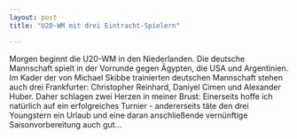 ```yaml
---
layout: post
title: "U20-WM mit drei Eintracht-Spielern"

---
```


Morgen beginnt die U20-WM in den Niederlanden. Die deutsche Mannschaft spielt in der Vorrunde gegen Ägypten, die USA und Argentinien. Im Kader der von Michael Skibbe trainierten deutschen Mannschaft stehen auch drei Frankfurter: Christopher Reinhard, Daniyel Cimen und Alexander Huber. Daher schlagen zwei Herzen in meiner Brust: Einerseits hoffe ich natürlich auf ein erfolgreiches Turnier - andererseits täte den drei Youngstern ein Urlaub und eine daran anschließende vernünftige Saisonvorbereitung auch gut...


